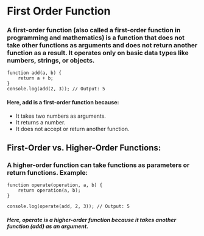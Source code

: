# First Order Function
### A first-order function (also called a first-order function in programming and mathematics) is a function that does not take other functions as arguments and does not return another function as a result. It operates only on basic data types like numbers, strings, or objects.
    
    function add(a, b) {
        return a + b;
    }
    console.log(add(2, 3)); // Output: 5

#### Here, add is a first-order function because:

+ It takes two numbers as arguments.
+ It returns a number.
+ It does not accept or return another function.

## First-Order vs. Higher-Order Functions:

### A higher-order function can take functions as parameters or return functions. Example:

    function operate(operation, a, b) {
        return operation(a, b);
    }
    
    console.log(operate(add, 2, 3)); // Output: 5

##### Here, operate is a higher-order function because it takes another function (add) as an argument.
